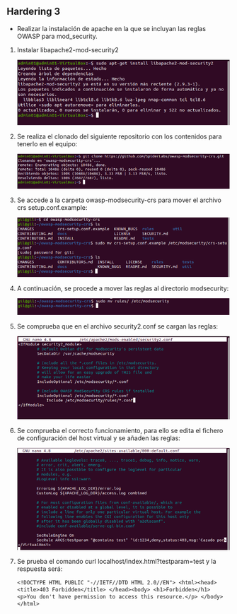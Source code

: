 ## Hardering 3

- Realizar la instalación de apache en la que se incluyan las reglas OWASP para  mod_security.

1. Instalar libapache2-mod-security2

   ![h2-5](../imagenes/h2-5.png)

2. Se realiza el clonado del siguiente repositorio con los contenidos para tenerlo en el equipo:

   ![h2-6](../imagenes/h2-6.png)

3. Se accede a la carpeta owasp-modsecurity-crs para mover el archivo crs setup.conf.example:

   ![cc1](../imagenes/cc1.png)

4. A continuación, se procede a mover las reglas al directorio modsecurity:

   ![cc2](../imagenes/cc2.png)

5. Se comprueba que en el archivo security2.conf se cargan las reglas:

   ![cc3](../imagenes/cc3.png)

6. Se comprueba el correcto funcionamiento, para ello se edita el fichero de configuración del host virtual y se añaden las reglas:

   ![cc5](../imagenes/cc5.png)

7. Se prueba el comando curl localhost/index.html?testparam=test y la respuesta será:

   ```
   <!DOCTYPE HTML PUBLIC "-//IETF//DTD HTML 2.0//EN"> <html><head> <title>403 Forbidden</title> </head><body> <h1>Forbidden</h1> <p>You don't have permission to access this resource.</p> </body></html>
   ```

